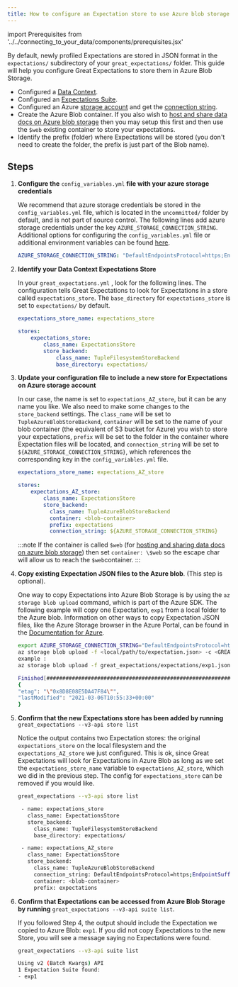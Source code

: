 ```yaml
---
title: How to configure an Expectation store to use Azure blob storage
---
```

import Prerequisites from '../../connecting_to_your_data/components/prerequisites.jsx'

By default, newly profiled Expectations are stored in JSON format in the ``expectations/`` subdirectory of your ``great_expectations/`` folder. This guide will help you configure Great Expectations to store them in Azure Blob Storage.

<Prerequisites>

- Configured a [Data Context](../../../tutorials/getting_started/initialize-a-data-context.md).
- Configured an [Expectations Suite](../../../tutorials/getting_started/create-your-first-expectations.md).
- Configured an Azure [storage account](https://docs.microsoft.com/en-us/azure/storage) and get the [connection string](https://docs.microsoft.com/en-us/azure/storage/common/storage-account-keys-manage?tabs=azure-portal).
- Create the Azure Blob container. If you also wish to [host and share data docs on Azure blob storage](../configuring_data_docs/how-to-host-and-share-data-docs-on-azure-blob-storage.md) then you may setup this first and then use the ``$web`` existing container to store your expectations.
- Identify the prefix (folder) where Expectations will be stored (you don't need to create the folder, the prefix is just part of the Blob name).

</Prerequisites>
    

Steps
-----

1. **Configure the** ``config_variables.yml`` **file with your azure storage credentials**

    We recommend that azure storage credentials be stored in the  ``config_variables.yml`` file, which is located in the ``uncommitted/`` folder by default, and is not part of source control.  The following lines add azure storage credentials under the key ``AZURE_STORAGE_CONNECTION_STRING``. Additional options for configuring the ``config_variables.yml`` file or additional environment variables can be found [here](https://docs.greatexpectations.io/en/latest/guides/how_to_guides/configuring_data_contexts/how_to_use_a_yaml_file_or_environment_variables_to_populate_credentials.html).

    ```yaml
    AZURE_STORAGE_CONNECTION_STRING: "DefaultEndpointsProtocol=https;EndpointSuffix=core.windows.net;AccountName=<YOUR-STORAGE-ACCOUNT-NAME>;AccountKey=<YOUR-STORAGE-ACCOUNT-KEY==>"
    ```


2. **Identify your Data Context Expectations Store**

    In your ``great_expectations.yml`` , look for the following lines.  The configuration tells Great Expectations to look for Expectations in a store called ``expectations_store``. The ``base_directory`` for ``expectations_store`` is set to ``expectations/`` by default.

    ```yaml
    expectations_store_name: expectations_store

    stores:
        expectations_store:
            class_name: ExpectationsStore
            store_backend:
                class_name: TupleFilesystemStoreBackend
                base_directory: expectations/
    ```


3. **Update your configuration file to include a new store for Expectations on Azure storage account**

    In our case, the name is set to ``expectations_AZ_store``, but it can be any name you like.  We also need to make some changes to the ``store_backend`` settings.  The ``class_name`` will be set to ``TupleAzureBlobStoreBackend``,  ``container`` will be set to the name of your blob container (the equivalent of S3 bucket for Azure) you wish to store your expectations, ``prefix`` will be set to the folder in the container where Expectation files will be located, and ``connection_string`` will be set to ``${AZURE_STORAGE_CONNECTION_STRING}``, which references the corresponding key in the ``config_variables.yml`` file.

    ```yaml
    expectations_store_name: expectations_AZ_store

    stores:
        expectations_AZ_store:
            class_name: ExpectationsStore
            store_backend:
              class_name: TupleAzureBlobStoreBackend
              container: <blob-container>
              prefix: expectations
              connection_string: ${AZURE_STORAGE_CONNECTION_STRING}
    ```

    :::note
    If the container is called ``$web`` (for [hosting and sharing data docs on azure blob storage](../configuring_data_docs/how-to-host-and-share-data-docs-on-azure-blob-storage.md)) then set ``container: \$web`` so the escape char will allow us to reach the ``$web``container.
    :::


4. **Copy existing Expectation JSON files to the Azure blob**. (This step is optional).

    One way to copy Expectations into Azure Blob Storage is by using the ``az storage blob upload`` command, which is part of the Azure SDK. The following example will copy one Expectation, ``exp1`` from a local folder to the Azure blob.   Information on other ways to copy Expectation JSON files, like the Azure Storage browser in the Azure Portal, can be found in the [Documentation for Azure](https://docs.microsoft.com/en-us/azure/storage/blobs/storage-quickstart-blobs-portal).

    ```bash
    export AZURE_STORAGE_CONNECTION_STRING="DefaultEndpointsProtocol=https;EndpointSuffix=core.windows.net;AccountName=<YOUR-STORAGE-ACCOUNT-NAME>;AccountKey=<YOUR-STORAGE-ACCOUNT-KEY==>"
    az storage blob upload -f <local/path/to/expectation.json> -c <GREAT-EXPECTATION-DEDICATED-AZURE-BLOB-CONTAINER-NAME> -n <PREFIX>/<expectation.json>
    example :
    az storage blob upload -f great_expectations/expectations/exp1.json -c <blob-container> -n expectations/exp1.json

    Finished[#############################################################]  100.0000%
    {
    "etag": "\"0x8D8E08E5DA47F84\"",
    "lastModified": "2021-03-06T10:55:33+00:00"
    }
    ```


5. **Confirm that the new Expectations store has been added by running** ``great_expectations --v3-api store list``

    Notice the output contains two Expectation stores: the original ``expectations_store`` on the local filesystem and the ``expectations_AZ_store`` we just configured.  This is ok, since Great Expectations will look for Expectations in Azure Blob as long as we set the ``expectations_store_name`` variable to ``expectations_AZ_store``, which we did in the previous step.  The config for ``expectations_store`` can be removed if you would like.

    ```bash
    great_expectations --v3-api store list

     - name: expectations_store
       class_name: ExpectationsStore
       store_backend:
         class_name: TupleFilesystemStoreBackend
         base_directory: expectations/

     - name: expectations_AZ_store
       class_name: ExpectationsStore
       store_backend:
         class_name: TupleAzureBlobStoreBackend
         connection_string: DefaultEndpointsProtocol=https;EndpointSuffix=core.windows.net;AccountName=<YOUR-STORAGE-ACCOUNT-NAME>;AccountKey=<YOUR-STORAGE-ACCOUNT-KEY==>
         container: <blob-container>
         prefix: expectations
    ```


6. **Confirm that Expectations can be accessed from Azure Blob Storage by running** ``great_expectations --v3-api suite list``.

    If you followed Step 4, the output should include the Expectation we copied to Azure Blob: ``exp1``.  If you did not copy Expectations to the new Store, you will see a message saying no Expectations were found.

    ```bash
    great_expectations --v3-api suite list

    Using v2 (Batch Kwargs) API
    1 Expectation Suite found:
    - exp1
    ```

